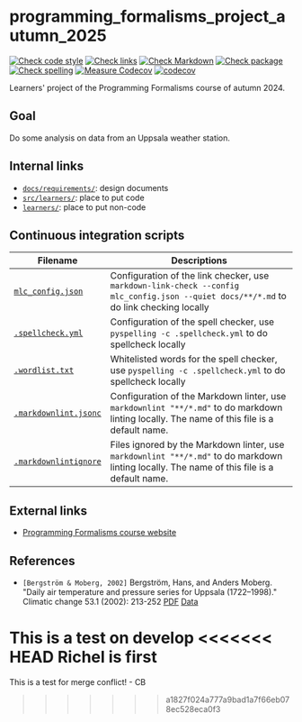 # programming_formalisms_project_autumn_2025

<!-- markdownlint-disable MD013 --><!-- Badges cannot be split up over lines, hence will break 80 characters per line -->

[![Check code style](https://github.com/programming-formalisms/programming_formalisms_project_autumn_2025/actions/workflows/check_code_style.yaml/badge.svg?branch=main)](https://github.com/programming-formalisms/programming_formalisms_project_autumn_2025/actions/workflows/check_code_style.yaml)
[![Check links](https://github.com/programming-formalisms/programming_formalisms_project_autumn_2025/actions/workflows/check_links.yaml/badge.svg)](https://github.com/programming-formalisms/programming_formalisms_project_autumn_2025/actions/workflows/check_links.yaml)
[![Check Markdown](https://github.com/programming-formalisms/programming_formalisms_project_autumn_2025/actions/workflows/check_markdown.yaml/badge.svg)](https://github.com/programming-formalisms/programming_formalisms_project_autumn_2025/actions/workflows/check_markdown.yaml)
[![Check package](https://github.com/programming-formalisms/programming_formalisms_project_autumn_2025/actions/workflows/check_package.yaml/badge.svg)](https://github.com/programming-formalisms/programming_formalisms_project_autumn_2025/actions/workflows/check_package.yaml)
[![Check spelling](https://github.com/programming-formalisms/programming_formalisms_project_autumn_2025/actions/workflows/check_spelling.yaml/badge.svg)](https://github.com/programming-formalisms/programming_formalisms_project_autumn_2025/actions/workflows/check_spelling.yaml)
[![Measure Codecov](https://github.com/programming-formalisms/programming_formalisms_project_autumn_2025/actions/workflows/measure_code_coverage.yml/badge.svg)](https://github.com/programming-formalisms/programming_formalisms_project_autumn_2025/actions/workflows/measure_code_coverage.yml)
[![codecov](https://codecov.io/github/programming-formalisms/programming_formalisms_project_autumn_2025/graph/badge.svg?token=KbSwhVmhn6)](https://codecov.io/github/programming-formalisms/programming_formalisms_project_autumn_2025)

<!-- markdownlint-enable MD013 -->

Learners' project of the Programming Formalisms course of autumn 2024.

## Goal

Do some analysis on data from an Uppsala weather station.

## Internal links

- [`docs/requirements/`](docs/requirements.md): design documents
- [`src/learners/`](src/learners/README.md): place to put code
- [`learners/`](learners/README.md): place to put non-code

## Continuous integration scripts

<!-- markdownlint-disable MD013 --><!-- Tables cannot be split up over lines, hence will break 80 characters per line -->

Filename                                    |Descriptions
--------------------------------------------|--------------------------------------------------------------------------------------------------------------------------------------
[`mlc_config.json`](mlc_config.json)        |Configuration of the link checker, use `markdown-link-check --config mlc_config.json --quiet docs/**/*.md` to do link checking locally
[`.spellcheck.yml`](.spellcheck.yml)        |Configuration of the spell checker, use `pyspelling -c .spellcheck.yml` to do spellcheck locally
[`.wordlist.txt`](.wordlist.txt)            |Whitelisted words for the spell checker, use `pyspelling -c .spellcheck.yml` to do spellcheck locally
[`.markdownlint.jsonc`](.markdownlint.jsonc)|Configuration of the Markdown linter, use `markdownlint "**/*.md"` to do markdown linting locally. The name of this file is a default name.
[`.markdownlintignore`](.markdownlintignore)|Files ignored by the Markdown linter, use `markdownlint "**/*.md"` to do markdown linting locally. The name of this file is a default name.

<!-- markdownlint-enable MD013 -->

## External links

- [Programming Formalisms course website](https://uppmax.github.io/programming_formalisms/)

## References

- `[Bergström & Moberg, 2002]` Bergström, Hans, and Anders Moberg.
  "Daily air temperature and pressure series for Uppsala (1722–1998)."
  Climatic change 53.1 (2002): 213-252
  [PDF](https://www.smhi.se/download/18.6ae791dc18fc9e7539e1121c/1717658901728/Bergstr%C3%B6m_Moberg_Uppsala.pdf)
  [Data](https://www.smhi.se/download/18.53cdce23194f389da053a4e/1740398333056/uppsala_tm_1722-2022.zip)

This is a test on develop
<<<<<<< HEAD
Richel is first
=======


This is a test for merge conflict! - CB
>>>>>>> a1827f024a777a9bad1a7f66eb078ec528eca0f3




